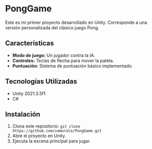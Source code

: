 # PongGame

Este es mi primer proyecto desarrollado en Unity. Corresponde a una versión personalizada del clásico juego Pong.

## Características

- **Modo de juego:** Un jugador contra la IA.
- **Controles:** Teclas de flecha para mover la paleta.
- **Puntuación:** Sistema de puntuación básico implementado.

## Tecnologías Utilizadas

- Unity 2021.3.5f1
- C#

## Instalación

1. Clona este repositorio: `git clone https://github.com/vamorale/PongGame.git`
2. Abre el proyecto en Unity.
3. Ejecuta la escena principal para jugar.
